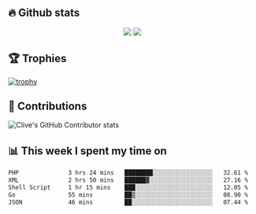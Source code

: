 ## &#128293; Github stats

<!-- GitHub Readme Streak Stats - https://github.com/DenverCoder1/github-readme-streak-stats -->
<p align="center">

<picture>
  <source 
    srcset="https://github-readme-stats.vercel.app/api?username=clivewalkden&count_private=true&show_icons=true&theme=darcula"
    media="(prefers-color-scheme: dark)"
  />
  <source
    srcset="https://github-readme-stats.vercel.app/api?username=clivewalkden&count_private=true&show_icons=true&theme=calm"
    media="(prefers-color-scheme: light), (prefers-color-scheme: no-preference)"
  />
  <img src="https://github-readme-stats.vercel.app/api?username=clivewalkden&count_private=true&show_icons=true&theme=darcula" />
</picture>

<a href="https://git.io/streak-stats" target="_blank">
  <img src="http://github-readme-streak-stats.herokuapp.com?user=clivewalkden&theme=darcula&date_format=j%20M%5B%20Y%5D" />
</a>

</p>

## &#127942; Trophies
[![trophy](https://github-profile-trophy.vercel.app/?username=clivewalkden&theme=onedark)](https://github.com/clivewalkden/github-profile-trophy)

## &#129309; Contributions
![Clive's GitHub Contributor stats](https://github-contributor-stats.vercel.app/api?username=clivewalkden)

## &#128202; This week I spent my time on
<!--START_SECTION:waka-->

```txt
PHP              3 hrs 24 mins   ████████░░░░░░░░░░░░░░░░░   32.61 %
XML              2 hrs 50 mins   ██████▓░░░░░░░░░░░░░░░░░░   27.16 %
Shell Script     1 hr 15 mins    ███░░░░░░░░░░░░░░░░░░░░░░   12.05 %
Go               55 mins         ██▒░░░░░░░░░░░░░░░░░░░░░░   08.90 %
JSON             46 mins         ██░░░░░░░░░░░░░░░░░░░░░░░   07.44 %
```

<!--END_SECTION:waka-->
